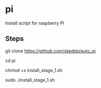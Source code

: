 # pi
Install script for raspberry PI

## Steps

git clone https://github.com/skeddy/auto_pi

cd pi

chmod +x install_stage_1.sh

sudo ./install_stage_1.sh
